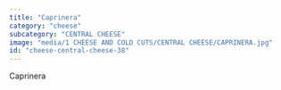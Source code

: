 ```yaml
---
title: "Caprinera"
category: "cheese"
subcategory: "CENTRAL CHEESE"
image: "media/1 CHEESE AND COLD CUTS/CENTRAL CHEESE/CAPRINERA.jpg"
id: "cheese-central-cheese-38"
---
```


Caprinera
